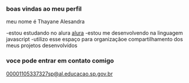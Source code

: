 ### boas vindas ao meu perfil

meu nome é Thayane Alesandra

-estou estudando no alura [alura](https:www.alura.com.br)
-estou me desenvolvendo na linguagem javascript
-utilizo esse espaço para organizaçãoe compartilhamento dos meus projetos desenvolvidos

### voce pode entrar em contato comigo

00001105337327sp@al.educacao.sp.gov.br
